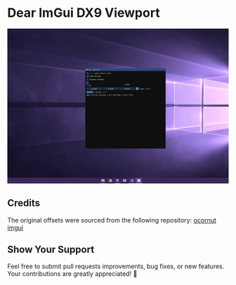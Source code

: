 Dear ImGui DX9 Viewport
=====


![Output](demonstration/viewport.PNG)


## Credits

The original offsets were sourced from the following repository: [ocornut imgui](https://github.com/ocornut/imgui)

## Show Your Support

Feel free to submit pull requests improvements, bug fixes, or new features. Your contributions are greatly appreciated! 🌟
